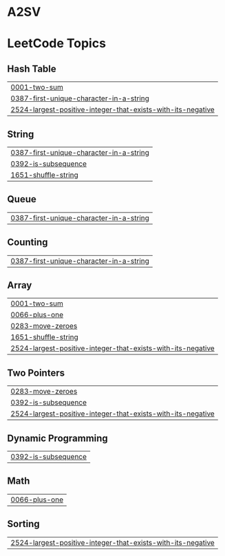 # A2SV
<!---LeetCode Topics Start-->
# LeetCode Topics
## Hash Table
|  |
| ------- |
| [0001-two-sum](https://github.com/YonathanTAbebe/A2SV-Competitive-programming/tree/master/0001-two-sum) |
| [0387-first-unique-character-in-a-string](https://github.com/YonathanTAbebe/A2SV-Competitive-programming/tree/master/0387-first-unique-character-in-a-string) |
| [2524-largest-positive-integer-that-exists-with-its-negative](https://github.com/YonathanTAbebe/A2SV-Competitive-programming/tree/master/2524-largest-positive-integer-that-exists-with-its-negative) |
## String
|  |
| ------- |
| [0387-first-unique-character-in-a-string](https://github.com/YonathanTAbebe/A2SV-Competitive-programming/tree/master/0387-first-unique-character-in-a-string) |
| [0392-is-subsequence](https://github.com/YonathanTAbebe/A2SV-Competitive-programming/tree/master/0392-is-subsequence) |
| [1651-shuffle-string](https://github.com/YonathanTAbebe/A2SV-Competitive-programming/tree/master/1651-shuffle-string) |
## Queue
|  |
| ------- |
| [0387-first-unique-character-in-a-string](https://github.com/YonathanTAbebe/A2SV-Competitive-programming/tree/master/0387-first-unique-character-in-a-string) |
## Counting
|  |
| ------- |
| [0387-first-unique-character-in-a-string](https://github.com/YonathanTAbebe/A2SV-Competitive-programming/tree/master/0387-first-unique-character-in-a-string) |
## Array
|  |
| ------- |
| [0001-two-sum](https://github.com/YonathanTAbebe/A2SV-Competitive-programming/tree/master/0001-two-sum) |
| [0066-plus-one](https://github.com/YonathanTAbebe/A2SV-Competitive-programming/tree/master/0066-plus-one) |
| [0283-move-zeroes](https://github.com/YonathanTAbebe/A2SV-Competitive-programming/tree/master/0283-move-zeroes) |
| [1651-shuffle-string](https://github.com/YonathanTAbebe/A2SV-Competitive-programming/tree/master/1651-shuffle-string) |
| [2524-largest-positive-integer-that-exists-with-its-negative](https://github.com/YonathanTAbebe/A2SV-Competitive-programming/tree/master/2524-largest-positive-integer-that-exists-with-its-negative) |
## Two Pointers
|  |
| ------- |
| [0283-move-zeroes](https://github.com/YonathanTAbebe/A2SV-Competitive-programming/tree/master/0283-move-zeroes) |
| [0392-is-subsequence](https://github.com/YonathanTAbebe/A2SV-Competitive-programming/tree/master/0392-is-subsequence) |
| [2524-largest-positive-integer-that-exists-with-its-negative](https://github.com/YonathanTAbebe/A2SV-Competitive-programming/tree/master/2524-largest-positive-integer-that-exists-with-its-negative) |
## Dynamic Programming
|  |
| ------- |
| [0392-is-subsequence](https://github.com/YonathanTAbebe/A2SV-Competitive-programming/tree/master/0392-is-subsequence) |
## Math
|  |
| ------- |
| [0066-plus-one](https://github.com/YonathanTAbebe/A2SV-Competitive-programming/tree/master/0066-plus-one) |
## Sorting
|  |
| ------- |
| [2524-largest-positive-integer-that-exists-with-its-negative](https://github.com/YonathanTAbebe/A2SV-Competitive-programming/tree/master/2524-largest-positive-integer-that-exists-with-its-negative) |
<!---LeetCode Topics End-->